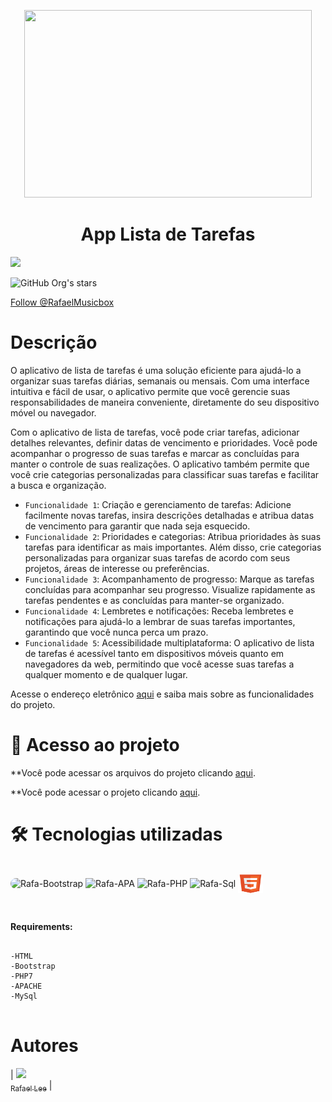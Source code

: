 
<p align="center">
  <img width="460" height="300" src="https://github.com/Rafael-Lee1/Icons/blob/f54d8bc7058d03c4e305facf4c21ad41fc55c223/App%20Tarefas.png">
</p>

<h1 align="center"> App Lista de Tarefas </h1>

<img src="http://img.shields.io/static/v1?label=STATUS&message=EM%20DESENVOLVIMENTO&color=GREEN&style=for-the-badge"/>

![GitHub Org's stars](https://img.shields.io/gitlab/contributors/Rafael-Lee1)

<a id="follow-us" href="https://twitter.com/RafaelMusicbox" class="tw-btn" rel="me nofollow">Follow @RafaelMusicbox</a>

# Descrição

O aplicativo de lista de tarefas é uma solução eficiente para ajudá-lo a organizar suas tarefas diárias, semanais ou mensais. Com uma interface intuitiva e fácil de usar, o aplicativo permite que você gerencie suas responsabilidades de maneira conveniente, diretamente do seu dispositivo móvel ou navegador.

Com o aplicativo de lista de tarefas, você pode criar tarefas, adicionar detalhes relevantes, definir datas de vencimento e prioridades. Você pode acompanhar o progresso de suas tarefas e marcar as concluídas para manter o controle de suas realizações. O aplicativo também permite que você crie categorias personalizadas para classificar suas tarefas e facilitar a busca e organização.

- `Funcionalidade 1`: Criação e gerenciamento de tarefas: Adicione facilmente novas tarefas, insira descrições detalhadas e atribua datas de vencimento para garantir que nada seja esquecido.
- `Funcionalidade 2`: Prioridades e categorias: Atribua prioridades às suas tarefas para identificar as mais importantes. Além disso, crie categorias personalizadas para organizar suas tarefas de acordo com seus projetos, áreas de interesse ou preferências.
- `Funcionalidade 3`: Acompanhamento de progresso: Marque as tarefas concluídas para acompanhar seu progresso. Visualize rapidamente as tarefas pendentes e as concluídas para manter-se organizado.
- `Funcionalidade 4`: Lembretes e notificações: Receba lembretes e notificações para ajudá-lo a lembrar de suas tarefas importantes, garantindo que você nunca perca um prazo.
- `Funcionalidade 5`: Acessibilidade multiplataforma: O aplicativo de lista de tarefas é acessível tanto em dispositivos móveis quanto em navegadores da web, permitindo que você acesse suas tarefas a qualquer momento e de qualquer lugar.

Acesse o endereço eletrônico <a href="http://mywordpress.infinityfreeapp.com/todas_tarefas.php">aqui</a> e saiba mais sobre as funcionalidades do projeto.

# 📁 Acesso ao projeto

**Você pode acessar os arquivos do projeto clicando <a href="https://github.com/Rafael-Lee1/App_Lista_de_Tarefas">aqui</a>.</p>
**Você pode acessar o projeto clicando <a href="http://mywordpress.infinityfreeapp.com/todas_tarefas.php">aqui</a>.</p>

# 🛠️ Tecnologias utilizadas

<div style="display: inline_block"><br>
<img align="center" alt="Rafa-Bootstrap" height="40" style="border-radius:50px;" src="https://github.com/Rafael-Lee1/Icons/blob/f85d05ce344243c7a5f13ebe444b251000c1793a/Bootstrap%20(2).gif">
<img align="center" alt="Rafa-APA" height="30" width="40" src="https://github.com/Rafael-Lee1/Icons/blob/1761083225dcffe77fb5a959050726a089bd089c/apache.png">
<img align="center" alt="Rafa-PHP" height="30" width="40" src="https://github.com/Rafael-Lee1/Icons/blob/894cfe4c4635d469ab142c1fe7284b7809d5988e/php.png">
<img align="center" alt="Rafa-Sql" height="30" width="40" src="https://github.com/Rafael-Lee1/Icons/blob/43010fe49656f545bcb0d8d2a8d3b714d76ae36e/SQL.gif">
<img align="center" alt="Rafa-HTML" height="30" width="40" src="https://raw.githubusercontent.com/devicons/devicon/master/icons/html5/html5-original.svg"> <p>
<br>


<b>Requirements:</b>

<pre class="notranslate"><code>
-HTML
-Bootstrap
-PHP7
-APACHE
-MySql
</code>
</pre>


# Autores

| [<img src="https://avatars.githubusercontent.com/u/115593138?s=400&u=c345c56a9a6c0718f52a868dc3f39fd8bdbc944d&v=4" width=115><br><sub>Rafael Lee</sub>](https://github.com/Rafael-Lee1) |

